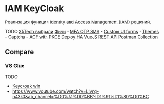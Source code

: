 # IAM KeyCloak

Реализация функции [Identity and Access Management (IAM)](../../arch/iam.md) решений.

TODO
[X5Tech выбрали](https://habr.com/ru/company/X5Tech/blog/654115/)
[Фичи](https://habr.com/ru/company/X5Tech/blog/486778/)
	- [MFA OTP SMS](https://github.com/dasniko/keycloak-2fa-sms-authenticator)
	- [Custom UI forms](https://www.keycloak.org/docs/latest/server_admin/#features)
		- [Themes](https://www.opcito.com/blogs/customizing-login-and-signup-pages-in-keycloak)
	- Captcha
	- [ACF with PKCE](https://www.keycloak.org/docs/latest/server_admin/#con-oidc-auth-flows_server_administration_guide)
[Deploy HA](https://habr.com/ru/company/southbridge/blog/511380/)
[VueJS](https://www.youtube.com/watch?app=desktop&v=sE02clzN_ok&ab_channel=hi5code)
[REST API Postman Collection](https://documenter.getpostman.com/view/7294517/SzmfZHnd)

## Compare

### VS Glue

TODO
- [Keyckoak win](https://kartikagarwal7.medium.com/keycloak-vs-gluu-server-iam-tools-comparison-c967cc819a95)
- https://www.youtube.com/watch?v=Llvnq-n43k0&ab_channel=%D0%A1%D0%BB%D1%91%D1%80%D0%BC
